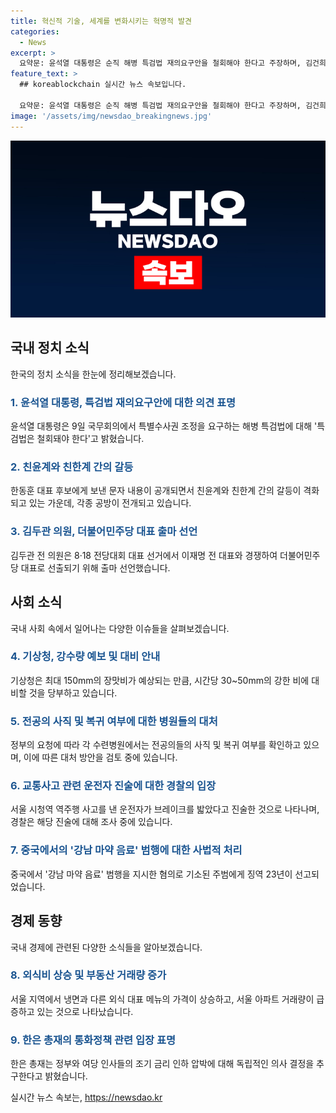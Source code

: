 ```yaml
---
title: 혁신적 기술, 세계를 변화시키는 혁명적 발견
categories:
  - News
excerpt: >
  요약문: 윤석열 대통령은 순직 해병 특검법 재의요구안을 철회해야 한다고 주장하며, 김건희 여사와 한동훈 대표 후보 간 갈등이 심화되고 있다. 민주당 김두관 전 의원은 이재명 전 대표와의 대표 선거 출마를 선언하며 논란을 일으키고 있으며, 전공의의 사직·복귀 여부를 확정하기 위한 작업이 진행 중이다. 또한, 중부 지역에서 많은 장맛비가 예상되고, 서울에서는 차모의 역주행 사고가 경찰의 조사에서 브레이크를 밟았다는 진술이 드러났다. 한편, 중국에서 강남 학원가 마약 음료를 제조한 주범에게 징역 23년이 선고되었으며, 서울 아파트의 거래량이 급증하고 있다.
feature_text: >
  ## koreablockchain 실시간 뉴스 속보입니다.

  요약문: 윤석열 대통령은 순직 해병 특검법 재의요구안을 철회해야 한다고 주장하며, 김건희 여사와 한동훈 대표 후보 간 갈등이 심화되고 있다. 민주당 김두관 전 의원은 이재명 전 대표와의 대표 선거 출마를 선언하며 논란을 일으키고 있으며, 전공의의 사직·복귀 여부를 확정하기 위한 작업이 진행 중이다. 또한, 중부 지역에서 많은 장맛비가 예상되고, 서울에서는 차모의 역주행 사고가 경찰의 조사에서 브레이크를 밟았다는 진술이 드러났다. 한편, 중국에서 강남 학원가 마약 음료를 제조한 주범에게 징역 23년이 선고되었으며, 서울 아파트의 거래량이 급증하고 있다.
image: '/assets/img/newsdao_breakingnews.jpg'
---
```


<p><img src="/assets/img/newsdao_breakingnews.jpg" alt="koreablockchain 속보" /></p>

<h2 data-ke-size="size26">국내 정치 소식</h2>

<p data-ke-size="size16">한국의 정치 소식을 한눈에 정리해보겠습니다.</p>

<h3><b><span style="color: #1a5490;">1. 윤석열 대통령, 특검법 재의요구안에 대한 의견 표명</span></b></h3>

<p data-ke-size="size16">윤석열 대통령은 9일 국무회의에서 특별수사권 조정을 요구하는 해병 특검법에 대해 '특검법은 철회돼야 한다'고 밝혔습니다.</p>

<h3><b><span style="color: #1a5490;">2. 친윤계와 친한계 간의 갈등</span></b></h3>

<p data-ke-size="size16">한동훈 대표 후보에게 보낸 문자 내용이 공개되면서 친윤계와 친한계 간의 갈등이 격화되고 있는 가운데, 각종 공방이 전개되고 있습니다.</p>

<h3><b><span style="color: #1a5490;">3. 김두관 의원, 더불어민주당 대표 출마 선언</span></b></h3>

<p data-ke-size="size16">김두관 전 의원은 8·18 전당대회 대표 선거에서 이재명 전 대표와 경쟁하여 더불어민주당 대표로 선출되기 위해 출마 선언했습니다.</p>

<h2 data-ke-size="size26">사회 소식</h2>

<p data-ke-size="size16">국내 사회 속에서 일어나는 다양한 이슈들을 살펴보겠습니다.</p>

<h3><b><span style="color: #1a5490;">4. 기상청, 강수량 예보 및 대비 안내</span></b></h3>

<p data-ke-size="size16">기상청은 최대 150mm의 장맛비가 예상되는 만큼, 시간당 30~50mm의 강한 비에 대비할 것을 당부하고 있습니다.</p>

<h3><b><span style="color: #1a5490;">5. 전공의 사직 및 복귀 여부에 대한 병원들의 대처</span></b></h3>

<p data-ke-size="size16">정부의 요청에 따라 각 수련병원에서는 전공의들의 사직 및 복귀 여부를 확인하고 있으며, 이에 따른 대처 방안을 검토 중에 있습니다.</p>

<h3><b><span style="color: #1a5490;">6. 교통사고 관련 운전자 진술에 대한 경찰의 입장</span></b></h3>

<p data-ke-size="size16">서울 시청역 역주행 사고를 낸 운전자가 브레이크를 밟았다고 진술한 것으로 나타나며, 경찰은 해당 진술에 대해 조사 중에 있습니다.</p>

<h3><b><span style="color: #1a5490;">7. 중국에서의 '강남 마약 음료' 범행에 대한 사법적 처리</span></b></h3>

<p data-ke-size="size16">중국에서 '강남 마약 음료' 범행을 지시한 혐의로 기소된 주범에게 징역 23년이 선고되었습니다.</p>

<h2 data-ke-size="size26">경제 동향</h2>

<p data-ke-size="size16">국내 경제에 관련된 다양한 소식들을 알아보겠습니다.</p>

<h3><b><span style="color: #1a5490;">8. 외식비 상승 및 부동산 거래량 증가</span></b></h3>

<p data-ke-size="size16">서울 지역에서 냉면과 다른 외식 대표 메뉴의 가격이 상승하고, 서울 아파트 거래량이 급증하고 있는 것으로 나타났습니다.</p>

<h3><b><span style="color: #1a5490;">9. 한은 총재의 통화정책 관련 입장 표명</span></b></h3>

<p data-ke-size="size16">한은 총재는 정부와 여당 인사들의 조기 금리 인하 압박에 대해 독립적인 의사 결정을 추구한다고 밝혔습니다.</p>
실시간 뉴스 속보는, <a href="https://newsdao.kr" rel="dofollow">https://newsdao.kr</a>


